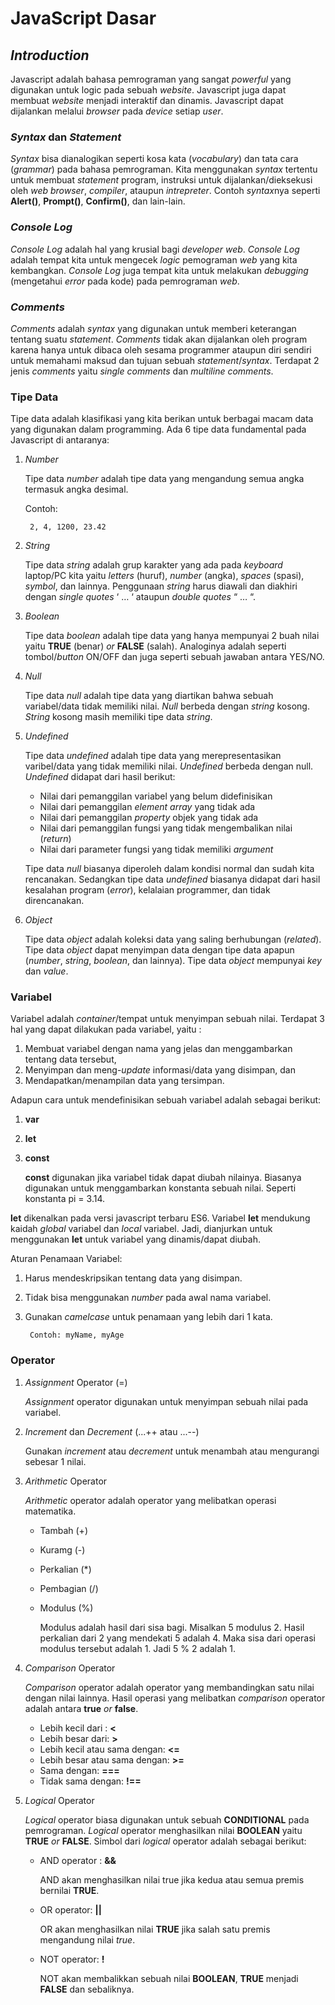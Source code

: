 # JavaScript Dasar
## ***Introduction***
Javascript adalah bahasa pemrograman yang sangat *powerful* yang digunakan untuk logic pada sebuah *website*. Javascript juga dapat membuat *website* menjadi interaktif dan dinamis. Javascript dapat dijalankan melalui *browser* pada *device* setiap *user*. 

### *Syntax* dan *Statement*
*Syntax* bisa dianalogikan seperti kosa kata (*vocabulary*) dan tata cara (*grammar*) pada bahasa pemrograman. Kita menggunakan *syntax* tertentu untuk membuat *statement* program, instruksi untuk dijalankan/dieksekusi oleh *web browser*, *compiler*, ataupun *intrepreter*. Contoh *syntax*nya seperti **Alert()**, **Prompt()**, **Confirm()**, dan lain-lain.

### *Console Log*
*Console Log* adalah hal yang krusial bagi *developer web*. *Console Log* adalah tempat kita untuk mengecek *logic* pemograman *web* yang kita kembangkan. *Console Log* juga tempat kita untuk melakukan *debugging* (mengetahui *error* pada kode) pada pemrograman *web*.

### *Comments*
*Comments* adalah *syntax* yang digunakan untuk memberi keterangan tentang suatu *statement*. *Comments* tidak akan dijalankan oleh program karena hanya untuk dibaca oleh sesama programmer ataupun diri sendiri untuk memahami maksud dan tujuan sebuah *statement*/*syntax*. Terdapat 2 jenis *comments* yaitu *single comments* dan *multiline comments*.

### Tipe Data
Tipe data adalah klasifikasi yang kita berikan untuk berbagai macam data yang digunakan dalam programming. Ada 6 tipe data fundamental pada Javascript di antaranya:
1. *Number* 

    Tipe data *number* adalah tipe data yang mengandung semua angka termasuk angka desimal.

    Contoh:

        2, 4, 1200, 23.42
2. *String*

    Tipe data *string* adalah grup karakter yang ada pada *keyboard* laptop/PC kita yaitu *letters* (huruf), *number* (angka), *spaces* (spasi), *symbol*, dan lainnya. Penggunaan *string* harus diawali dan diakhiri dengan *single quotes* ‘ … ‘ ataupun *double quotes* “ … “.
3. *Boolean*

    Tipe data *boolean* adalah tipe data yang hanya mempunyai 2 buah nilai yaitu **TRUE** (benar) *or* **FALSE** (salah). Analoginya adalah seperti tombol/*button* ON/OFF dan juga seperti sebuah jawaban antara YES/NO.
4. *Null*

    Tipe data *null* adalah tipe data yang diartikan bahwa sebuah variabel/data tidak memiliki nilai. *Null* berbeda dengan *string* kosong. *String* kosong masih memiliki tipe data *string*.
5. *Undefined*

    Tipe data *undefined* adalah tipe data yang merepresentasikan varibel/data yang tidak memiliki nilai. *Undefined* berbeda dengan null. *Undefined* didapat dari hasil berikut:
    - Nilai dari pemanggilan variabel yang belum didefinisikan
    - Nilai dari pemanggilan *element array* yang tidak ada
    - Nilai dari pemanggilan *property* objek yang tidak ada
    - Nilai dari pemanggilan fungsi yang tidak mengembalikan nilai (*return*)
    - Nilai dari parameter fungsi yang tidak memiliki *argument*

    Tipe data *null* biasanya diperoleh dalam kondisi normal dan sudah kita rencanakan. Sedangkan tipe data *undefined* biasanya didapat dari hasil kesalahan program (*error*), kelalaian programmer, dan tidak direncanakan.
6. *Object*

    Tipe data *object* adalah koleksi data yang saling berhubungan (*related*). Tipe data *object* dapat menyimpan data dengan tipe data apapun (*number*, *string*, *boolean*, dan lainnya). Tipe data *object* mempunyai *key* dan *value*.

### Variabel
Variabel adalah *container*/tempat untuk menyimpan sebuah nilai. Terdapat 3 hal yang dapat dilakukan pada variabel, yaitu : 
1. Membuat variabel dengan nama yang jelas dan menggambarkan tentang data tersebut,
2. Menyimpan dan meng-*update* informasi/data yang disimpan, dan
3. Mendapatkan/menampilan data yang tersimpan.

Adapun cara untuk mendefinisikan sebuah variabel adalah sebagai berikut:
1. **var**
2. **let**
3. **const**

    **const** digunakan jika variabel tidak dapat diubah nilainya. Biasanya digunakan untuk menggambarkan konstanta sebuah nilai. Seperti konstanta pi = 3.14.

**let** dikenalkan pada versi javascript terbaru ES6. Variabel **let** mendukung kaidah *global* variabel dan *local* variabel. Jadi, dianjurkan untuk menggunakan **let** untuk variabel yang dinamis/dapat diubah.

Aturan Penamaan Variabel:
1. Harus mendeskripsikan tentang data yang disimpan.
2. Tidak bisa menggunakan *number* pada awal nama variabel.
3. Gunakan *camelcase* untuk penamaan yang lebih dari 1 kata. 

        Contoh: myName, myAge

### Operator
1. *Assignment* Operator (=)

    *Assignment* operator digunakan untuk menyimpan sebuah nilai pada variabel.
2. *Increment* dan *Decrement* (...++ atau ...--)

    Gunakan *increment* atau *decrement* untuk menambah atau mengurangi sebesar 1 nilai. 
3. *Arithmetic* Operator

    *Arithmetic* operator adalah operator yang melibatkan operasi matematika.
    - Tambah (+)
    - Kuramg (-)
    - Perkalian (*)
    - Pembagian (/)
    - Modulus (%)

        Modulus adalah hasil dari sisa bagi. Misalkan 5 modulus 2. Hasil perkalian dari 2 yang mendekati 5 adalah 4. Maka sisa dari operasi modulus tersebut adalah 1. Jadi 5 % 2 adalah 1.
4. *Comparison* Operator

    *Comparison* operator adalah operator yang membandingkan satu nilai dengan nilai lainnya. Hasil operasi yang melibatkan *comparison* operator adalah antara **true** *or* **false**.
    - Lebih kecil dari : **<**
    - Lebih besar dari: **>**
    - Lebih kecil atau sama dengan: **<=**
    - Lebih besar atau sama dengan: **>=**
    - Sama dengan: **===**
    - Tidak sama dengan: **!==**
5. *Logical* Operator

    *Logical* operator biasa digunakan untuk sebuah **CONDITIONAL** pada pemrograman. *Logical* operator menghasilkan nilai **BOOLEAN** yaitu **TRUE** *or* **FALSE**. Simbol dari *logical* operator adalah sebagai berikut:
    - AND operator : **&&**

        AND akan menghasilkan nilai true jika kedua atau semua premis bernilai **TRUE**.
    - OR operator: **||**

        OR akan menghasilkan nilai **TRUE** jika salah satu premis mengandung nilai *true*.
    - NOT operator: **!**

        NOT akan membalikkan sebuah nilai **BOOLEAN**, **TRUE** menjadi **FALSE** dan sebaliknya.

